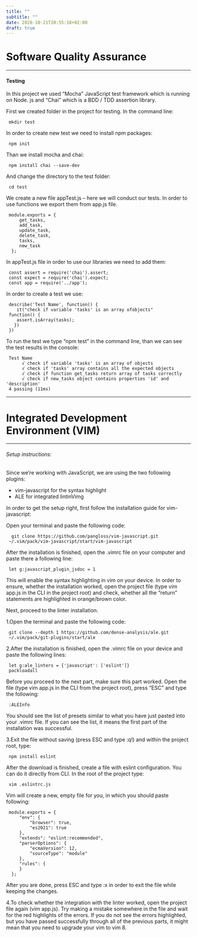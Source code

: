 ```yaml
---
title: ""
subtitle: ""
date: 2020-10-21T20:55:18+02:00
draft: true
---
```


# Software Quality Assurance

---

#### Testing

In this project we used “Mocha” JavaScript test framework which is running on Node. js and “Chai” which is a BDD / TDD assertion library.

First we created folder in the project for testing.
In the command line:

     mkdir test

In order to create new test we need to install npm packages:

     npm init

Than we install mocha and chai:

     npm install chai --save-dev

And change the directory to the test folder:

     cd test

We create a new file appTest.js – here we will conduct our tests.
In order to use functions we export them from app.js file.

     module.exports = {
         get_tasks,
         add_task,
         update_task,
         delete_task,
         tasks,
         new_task
      };

In appTest.js file in order to use our libraries we need to add them:

     const assert = require('chai').assert;
     const expect = require('chai').expect;
     const app = require('../app');

In order to create a test we use:

     describe('Test Name', function() {
        it("check if variable 'tasks' is an array ofobjects"
     function() {
        assert.isArray(tasks);
       })
     })

To run the test we type “npm test” in the command line, than we can see the test results in the console:

     Test Name
          √ check if variable 'tasks' is an array of objects
          √ check if 'tasks' array contains all the expected objects
          √ check if function get_tasks return array of tasks correctly
          √ check if new_tasks object contains properties 'id' and 'description'
     4 passing (11ms)

---

# Integrated Development Environment (VIM)

---

###### Setup instructions:

Since we’re working with JavaScript, we are using the two following plugins:

- vim-javascript for the syntax highlight
- ALE for integrated lintinVimg

In order to get the setup right, first follow the installation guide for vim-javascript:

Open your terminal and paste the following code:

      git clone https://github.com/pangloss/vim-javascript.git
     ~/.vim/pack/vim-javascript/start/vim-javascript

After the installation is finished, open the .vimrc file on your computer and paste there a following line:

     let g:javascript_plugin_jsdoc = 1

This will enable the syntax highlighting in vim on your device.
In order to ensure, whether the installation worked, open the project file (type vim app.js in the CLI in the project root) and check, whether all the “return” statements are highlighted in orange/brown color.

Next, proceed to the linter installation.

1.Open the terminal and paste the following code:

     git clone --depth 1 https://github.com/dense-analysis/ale.git
     ~/.vim/pack/git-plugins/start/ale

2.After the installation is finished, open the .vimrc file on your device and paste the following lines:

     let g:ale_linters = {'javascript': ['eslint']}
     packloadall

Before you proceed to the next part, make sure this part worked. Open the file (type vim app.js in the CLI from the project root), press “ESC” and type the following:

     :ALEInfo

You should see the list of presets similar to what you have just pasted into your .vimrc file. If you can see the list, it means the first part of the installation was successful.

3.Exit the file without saving (press ESC and type :q!) and within the project root, type:

     npm install eslint

After the download is finished, create a file with eslint configuration. You can do it directly from CLI. In the root of the project type:

     vim .eslintrc.js

Vim will create a new, empty file for you, in which you should paste following:

     module.exports = {
         "env": {
             "browser": true,
             "es2021": true
         },
         "extends": "eslint:recommended",
         "parserOptions": {
             "ecmaVersion": 12,
             "sourceType": "module"
         },
         "rules": {
         }
      };

After you are done, press ESC and type :x in order to exit the file while keeping the changes.

4.To check whether the integration with the linter worked, open the project file again (vim app.js). Try making a mistake somewhere in the file and wait for the red highlights of the errors. If you do not see the errors highlighted, but you have passed successfully through all of the previous parts, it might mean that you need to upgrade your vim to vim 8.
